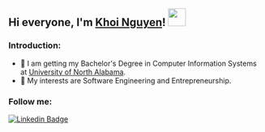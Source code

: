 ## Hi everyone, I'm [Khoi Nguyen](https://bio.khoiuna.info/)! <img src="https://raw.githubusercontent.com/TheDudeThatCode/TheDudeThatCode/master/Assets/Hi.gif" width=35 height=35>

### Introduction:
- 💼 I am getting my Bachelor's Degree in Computer Information Systems at [University of North Alabama](https://una.edu/).
- 🤔 My interests are Software Engineering and Entrepreneurship.

### Follow me:
[![Linkedin Badge](https://img.shields.io/badge/-khoiuna-blue?style=flat-circle&logo=Linkedin&logoColor=white&link=https://www.linkedin.com/in/khoiuna/)](https://www.linkedin.com/in/khoiuna/)
